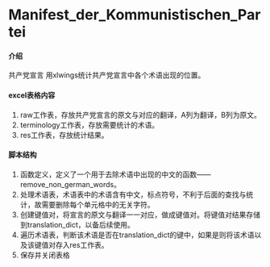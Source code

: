 # Manifest_der_Kommunistischen_Partei

#### 介绍
共产党宣言
用xlwings统计共产党宣言中各个术语出现的位置。

#### excel表格内容
1. raw工作表，存放共产党宣言的原文与对应的翻译，A列为翻译，B列为原文。
2. terminology工作表，存放需要统计的术语。
3. res工作表，存放统计结果。

#### 脚本结构

1.  函数定义，定义了一个用于去除术语中出现的中文的函数——remove_non_german_words。
2.  处理术语表，术语表中的术语含有中文，标点符号，不利于后面的查找与统计，故需要删除每个单元格中的无关字符。
3.  创建键值对，将宣言的原文与翻译一一对应，做成键值对。将键值对结果存储到translation_dict，以备后续使用。
4.  遍历术语表，判断该术语是否在translation_dict的键中，如果是则将该术语以及该键值对存入res工作表。
5.  保存并关闭表格



